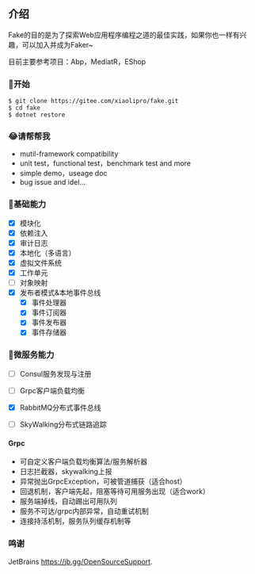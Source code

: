 
## 介绍

Fake的目的是为了探索Web应用程序编程之道的最佳实践，如果你也一样有兴趣，可以加入并成为Faker~

目前主要参考项目：Abp，MediatR，EShop
### 🐣开始

```shell
$ git clone https://gitee.com/xiaolipro/fake.git
$ cd fake
$ dotnet restore
```

### 😂请帮帮我
- mutil-framework compatibility
- unit test，functional test，benchmark test and more
- simple demo，useage doc
- bug issue and idel...

### 🐌基础能力
- [x] 模块化
- [x] 依赖注入
- [x] 审计日志
- [x] 本地化（多语言）
- [x] 虚拟文件系统
- [x] 工作单元
- [ ] 对象映射
- [x] 发布者模式&本地事件总线
  - [x] 事件处理器
  - [x] 事件订阅器
  - [x] 事件发布器
  - [x] 事件存储器

### 🐸微服务能力
- [ ] Consul服务发现与注册
- [ ] Grpc客户端负载均衡
- [x] RabbitMQ分布式事件总线
- [ ] SkyWalking分布式链路追踪


#### Grpc
- 可自定义客户端负载均衡算法/服务解析器
- 日志拦截器，skywalking上报
- 异常抛出GrpcException，可被管道捕获（适合host）
- 回退机制，客户端先起，阻塞等待可用服务出现（适合work）
- 服务端掉线，自动踢出可用队列
- 服务不可达/grpc内部异常，自动重试机制
- 连接持活机制，服务队列缓存机制等

### 鸣谢
JetBrains https://jb.gg/OpenSourceSupport.